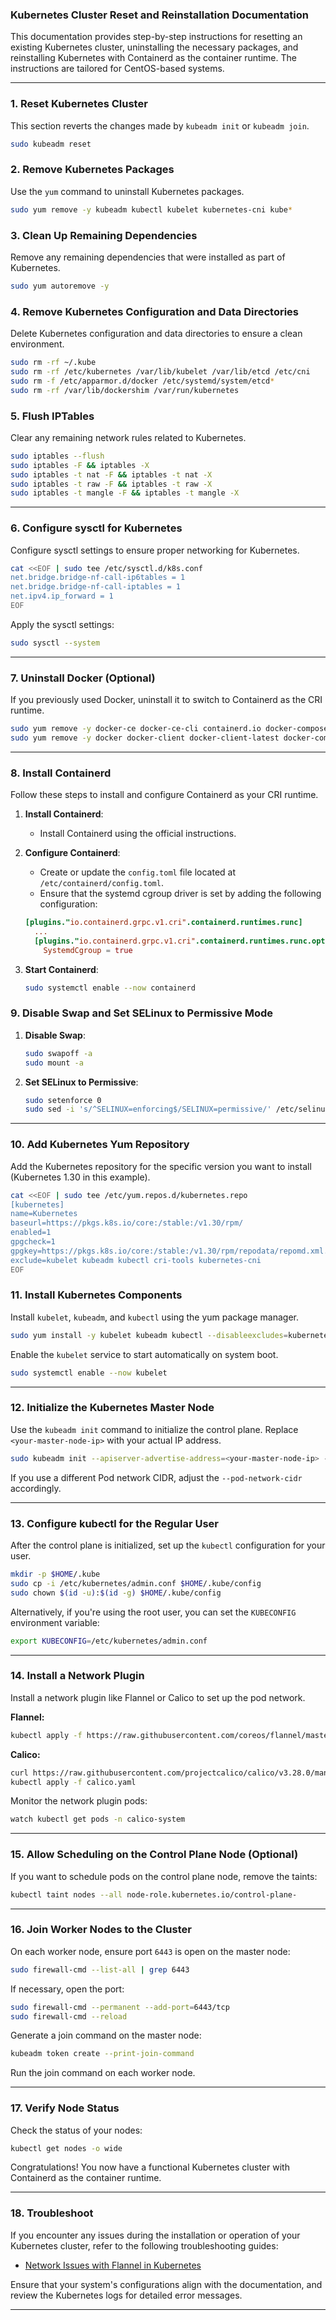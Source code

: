 ### Kubernetes Cluster Reset and Reinstallation Documentation

This documentation provides step-by-step instructions for resetting an existing Kubernetes cluster, uninstalling the necessary packages, and reinstalling Kubernetes with Containerd as the container runtime. The instructions are tailored for CentOS-based systems.

---

### 1. Reset Kubernetes Cluster

This section reverts the changes made by `kubeadm init` or `kubeadm join`.

```bash
sudo kubeadm reset
```

### 2. Remove Kubernetes Packages

Use the `yum` command to uninstall Kubernetes packages.

```bash
sudo yum remove -y kubeadm kubectl kubelet kubernetes-cni kube*
```

### 3. Clean Up Remaining Dependencies

Remove any remaining dependencies that were installed as part of Kubernetes.

```bash
sudo yum autoremove -y
```

### 4. Remove Kubernetes Configuration and Data Directories

Delete Kubernetes configuration and data directories to ensure a clean environment.

```bash
sudo rm -rf ~/.kube
sudo rm -rf /etc/kubernetes /var/lib/kubelet /var/lib/etcd /etc/cni
sudo rm -f /etc/apparmor.d/docker /etc/systemd/system/etcd*
sudo rm -rf /var/lib/dockershim /var/run/kubernetes
```

### 5. Flush IPTables

Clear any remaining network rules related to Kubernetes.

```bash
sudo iptables --flush
sudo iptables -F && iptables -X
sudo iptables -t nat -F && iptables -t nat -X
sudo iptables -t raw -F && iptables -t raw -X
sudo iptables -t mangle -F && iptables -t mangle -X
```

---

### 6. Configure sysctl for Kubernetes

Configure sysctl settings to ensure proper networking for Kubernetes.

```bash
cat <<EOF | sudo tee /etc/sysctl.d/k8s.conf
net.bridge.bridge-nf-call-ip6tables = 1
net.bridge.bridge-nf-call-iptables = 1
net.ipv4.ip_forward = 1
EOF
```

Apply the sysctl settings:

```bash
sudo sysctl --system
```

---

### 7. Uninstall Docker (Optional)

If you previously used Docker, uninstall it to switch to Containerd as the CRI runtime.

```bash
sudo yum remove -y docker-ce docker-ce-cli containerd.io docker-compose-plugin
sudo yum remove -y docker docker-client docker-client-latest docker-common docker-latest docker-latest-logrotate docker-logrotate docker-engine
```

---

### 8. Install Containerd

Follow these steps to install and configure Containerd as your CRI runtime.

1. **Install Containerd**:
    - Install Containerd using the official instructions.
  
2. **Configure Containerd**:
    - Create or update the `config.toml` file located at `/etc/containerd/config.toml`.
    - Ensure that the systemd cgroup driver is set by adding the following configuration:

    ```toml
    [plugins."io.containerd.grpc.v1.cri".containerd.runtimes.runc]
      ...
      [plugins."io.containerd.grpc.v1.cri".containerd.runtimes.runc.options]
        SystemdCgroup = true
    ```

3. **Start Containerd**:
    ```bash
    sudo systemctl enable --now containerd
    ```

### 9. Disable Swap and Set SELinux to Permissive Mode

1. **Disable Swap**:
    ```bash
    sudo swapoff -a
    sudo mount -a
    ```

2. **Set SELinux to Permissive**:
    ```bash
    sudo setenforce 0
    sudo sed -i 's/^SELINUX=enforcing$/SELINUX=permissive/' /etc/selinux/config
    ```

---

### 10. Add Kubernetes Yum Repository

Add the Kubernetes repository for the specific version you want to install (Kubernetes 1.30 in this example).

```bash
cat <<EOF | sudo tee /etc/yum.repos.d/kubernetes.repo
[kubernetes]
name=Kubernetes
baseurl=https://pkgs.k8s.io/core:/stable:/v1.30/rpm/
enabled=1
gpgcheck=1
gpgkey=https://pkgs.k8s.io/core:/stable:/v1.30/rpm/repodata/repomd.xml.key
exclude=kubelet kubeadm kubectl cri-tools kubernetes-cni
EOF
```

### 11. Install Kubernetes Components

Install `kubelet`, `kubeadm`, and `kubectl` using the yum package manager.

```bash
sudo yum install -y kubelet kubeadm kubectl --disableexcludes=kubernetes
```

Enable the `kubelet` service to start automatically on system boot.

```bash
sudo systemctl enable --now kubelet
```

---

### 12. Initialize the Kubernetes Master Node

Use the `kubeadm init` command to initialize the control plane. Replace `<your-master-node-ip>` with your actual IP address.

```bash
sudo kubeadm init --apiserver-advertise-address=<your-master-node-ip> --pod-network-cidr=192.168.0.0/16 --cri-socket=unix:///var/run/containerd/containerd.sock
```

If you use a different Pod network CIDR, adjust the `--pod-network-cidr` accordingly.

---

### 13. Configure kubectl for the Regular User

After the control plane is initialized, set up the `kubectl` configuration for your user.

```bash
mkdir -p $HOME/.kube
sudo cp -i /etc/kubernetes/admin.conf $HOME/.kube/config
sudo chown $(id -u):$(id -g) $HOME/.kube/config
```

Alternatively, if you're using the root user, you can set the `KUBECONFIG` environment variable:

```bash
export KUBECONFIG=/etc/kubernetes/admin.conf
```

---

### 14. Install a Network Plugin

Install a network plugin like Flannel or Calico to set up the pod network.

**Flannel:**

```bash
kubectl apply -f https://raw.githubusercontent.com/coreos/flannel/master/Documentation/kube-flannel.yml
```

**Calico:**

```bash
curl https://raw.githubusercontent.com/projectcalico/calico/v3.28.0/manifests/calico.yaml -O
kubectl apply -f calico.yaml
```

Monitor the network plugin pods:

```bash
watch kubectl get pods -n calico-system
```

---

### 15. Allow Scheduling on the Control Plane Node (Optional)

If you want to schedule pods on the control plane node, remove the taints:

```bash
kubectl taint nodes --all node-role.kubernetes.io/control-plane-
```

---

### 16. Join Worker Nodes to the Cluster

On each worker node, ensure port `6443` is open on the master node:

```bash
sudo firewall-cmd --list-all | grep 6443
```

If necessary, open the port:

```bash
sudo firewall-cmd --permanent --add-port=6443/tcp
sudo firewall-cmd --reload
```

Generate a join command on the master node:

```bash
kubeadm token create --print-join-command
```

Run the join command on each worker node.

---

### 17. Verify Node Status

Check the status of your nodes:

```bash
kubectl get nodes -o wide
```

Congratulations! You now have a functional Kubernetes cluster with Containerd as the container runtime.

---
### 18. Troubleshoot

If you encounter any issues during the installation or operation of your Kubernetes cluster, refer to the following troubleshooting guides:

- [Network Issues with Flannel in Kubernetes](link_to_flannel_network_issues.md)

Ensure that your system's configurations align with the documentation, and review the Kubernetes logs for detailed error messages.

---

